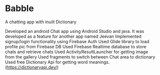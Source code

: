 # Babble
A chatting app with inuilt Dictionary

Developed an android Chat app using Android Studio and java. It was developed as a feature for another app named Jeevan
Implemented signup/login functionality using Firebase Auth
Used Glide library to load profile pic from Firebase DB
Used Firebase Realtime database to store chats and retrieve chats
Used ActivityResultLauncher for getting image from the gallery
Used fragments to switch between Chat area to dictionary
Used free Dictionary Api for getting word meanings. (https://dictionaryapi.dev/)
